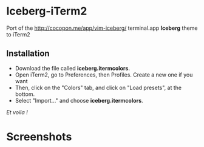 # Iceberg-iTerm2
Port of the http://cocopon.me/app/vim-iceberg/ terminal.app __Iceberg__ theme to iTerm2

## Installation
+ Download the file called __iceberg.itermcolors__.
+ Open iTerm2, go to Preferences, then Profiles. Create a new one if you want
+ Then, click on the "Colors" tab, and click on "Load presets", at the bottom.
+ Select "Import..." and choose __iceberg.itermcolors__.

_Et voila !_

# Screenshots
